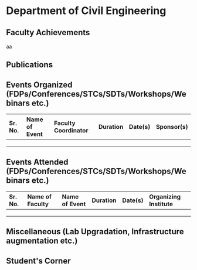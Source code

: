 # Department of Civil Engineering  


## Faculty Achievements

aa  


## Publications  


## Events Organized (FDPs/Conferences/STCs/SDTs/Workshops/Webinars etc.)  


| Sr. No. | Name of Event | Faculty Coordinator | Duration | Date(s) | Sponsor(s) |
|:--------|:--------------|:--------------------|:---------|:--------|:-----------|
|         |               |                     |          |         |            |
|         |               |                     |          |         |            |
|         |               |                     |          |         |            |

## Events Attended (FDPs/Conferences/STCs/SDTs/Workshops/Webinars etc.)  


| Sr. No. | Name of Faculty | Name of Event | Duration | Date(s) | Organizing Institute |
|:--------|:----------------|:--------------|:---------|:--------|:---------------------|
|         |                 |               |          |         |                      |
|         |                 |               |          |         |                      |
|         |                 |               |          |         |                      |

## Miscellaneous (Lab Upgradation, Infrastructure augmentation etc.)  



## Student's Corner  
